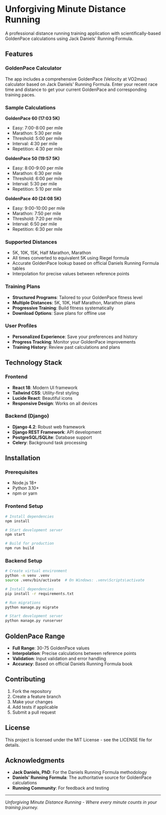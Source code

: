 # Unforgiving Minute Distance Running

A professional distance running training application with scientifically-based GoldenPace calculations using Jack Daniels' Running Formula.

## Features

### GoldenPace Calculator

The app includes a comprehensive GoldenPace (Velocity at VO2max) calculator based on Jack Daniels' Running Formula. Enter your recent race time and distance to get your current GoldenPace and corresponding training paces.

### Sample Calculations

**GoldenPace 60 (17:03 5K)**
- Easy: 7:00-8:00 per mile
- Marathon: 5:30 per mile  
- Threshold: 5:00 per mile
- Interval: 4:30 per mile
- Repetition: 4:30 per mile

**GoldenPace 50 (19:57 5K)**
- Easy: 8:00-9:00 per mile
- Marathon: 6:30 per mile
- Threshold: 6:00 per mile
- Interval: 5:30 per mile
- Repetition: 5:10 per mile

**GoldenPace 40 (24:08 5K)**
- Easy: 9:00-10:00 per mile
- Marathon: 7:50 per mile
- Threshold: 7:20 per mile
- Interval: 6:50 per mile
- Repetition: 6:30 per mile

### Supported Distances
- 5K, 10K, 15K, Half Marathon, Marathon
- All times converted to equivalent 5K using Riegel formula
- Accurate GoldenPace lookup based on official Daniels Running Formula tables
- Interpolation for precise values between reference points

### Training Plans
- **Structured Programs**: Tailored to your GoldenPace fitness level
- **Multiple Distances**: 5K, 10K, Half Marathon, Marathon plans
- **Progressive Training**: Build fitness systematically
- **Download Options**: Save plans for offline use

### User Profiles
- **Personalized Experience**: Save your preferences and history
- **Progress Tracking**: Monitor your GoldenPace improvements
- **Training History**: Review past calculations and plans

## Technology Stack

### Frontend
- **React 18**: Modern UI framework
- **Tailwind CSS**: Utility-first styling
- **Lucide React**: Beautiful icons
- **Responsive Design**: Works on all devices

### Backend (Django)
- **Django 4.2**: Robust web framework
- **Django REST Framework**: API development
- **PostgreSQL/SQLite**: Database support
- **Celery**: Background task processing

## Installation

### Prerequisites
- Node.js 18+
- Python 3.10+
- npm or yarn

### Frontend Setup
```bash
# Install dependencies
npm install

# Start development server
npm start

# Build for production
npm run build
```

### Backend Setup
```bash
# Create virtual environment
python -m venv .venv
source .venv/bin/activate  # On Windows: .venv\Scripts\activate

# Install dependencies
pip install -r requirements.txt

# Run migrations
python manage.py migrate

# Start development server
python manage.py runserver
```

## GoldenPace Range
- **Full Range**: 30-75 GoldenPace values
- **Interpolation**: Precise calculations between reference points
- **Validation**: Input validation and error handling
- **Accuracy**: Based on official Daniels Running Formula book

## Contributing

1. Fork the repository
2. Create a feature branch
3. Make your changes
4. Add tests if applicable
5. Submit a pull request

## License

This project is licensed under the MIT License - see the LICENSE file for details.

## Acknowledgments

- **Jack Daniels, PhD**: For the Daniels Running Formula methodology
- **Daniels' Running Formula**: The authoritative source for GoldenPace calculations
- **Running Community**: For feedback and testing

---

*Unforgiving Minute Distance Running - Where every minute counts in your training journey.* 